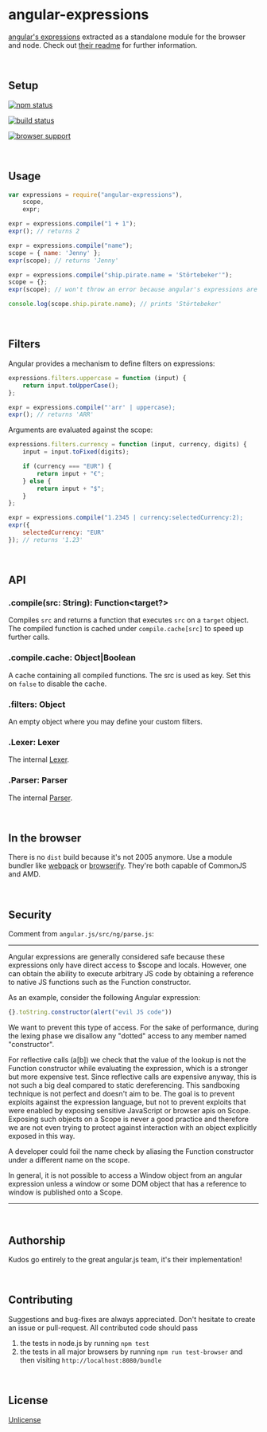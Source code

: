 angular-expressions
===================

[angular's expressions](https://github.com/angular/angular.js/blob/6b049c74ccc9ee19688bb9bbe504c300e61776dc/src/ng/parse.js) extracted as a standalone module for the browser and node. Check out [their readme](http://docs.angularjs.org/guide/expression) for further information.

<br />

Setup
-----

[![npm status](https://nodei.co/npm/angular-expressions.png?downloads=true&stars=true)](https://npmjs.org/package/angular-expressions)

[![build status](https://travis-ci.org/peerigon/angular-expressions.png)](http://travis-ci.org/peerigon/angular-expressions)

[![browser support](https://ci.testling.com/peerigon/angular-expressions.png)
](https://ci.testling.com/peerigon/angular-expressions)

<br />

Usage
-----

```javascript
var expressions = require("angular-expressions"),
    scope,
    expr;

expr = expressions.compile("1 + 1");
expr(); // returns 2

expr = expressions.compile("name");
scope = { name: 'Jenny' };
expr(scope); // returns 'Jenny'

expr = expressions.compile("ship.pirate.name = 'Störtebeker'");
scope = {};
expr(scope); // won't throw an error because angular's expressions are forgiving

console.log(scope.ship.pirate.name); // prints 'Störtebeker'
```

<br />

Filters
-------------

Angular provides a mechanism to define filters on expressions:

```javascript
expressions.filters.uppercase = function (input) {
    return input.toUpperCase();
};

expr = expressions.compile("'arr' | uppercase);
expr(); // returns 'ARR'
```

Arguments are evaluated against the scope:

```javascript
expressions.filters.currency = function (input, currency, digits) {
    input = input.toFixed(digits);

    if (currency === "EUR") {
        return input + "€";
    } else {
        return input + "$";
    }
};

expr = expressions.compile("1.2345 | currency:selectedCurrency:2);
expr({
    selectedCurrency: "EUR"
}); // returns '1.23'
```

<br />

API
---

### .compile(src: String): Function&lt;target?&gt;
Compiles `src` and returns a function that executes `src` on a `target` object. The compiled function is cached under `compile.cache[src]` to speed up further calls.

### .compile.cache: Object|Boolean

A cache containing all compiled functions. The src is used as key. Set this on `false` to disable the cache.

### .filters: Object

An empty object where you may define your custom filters.

### .Lexer: Lexer

The internal [Lexer](https://github.com/angular/angular.js/blob/6b049c74ccc9ee19688bb9bbe504c300e61776dc/src/ng/parse.js#L116).

### .Parser: Parser

The internal [Parser](https://github.com/angular/angular.js/blob/6b049c74ccc9ee19688bb9bbe504c300e61776dc/src/ng/parse.js#L390).


<br />

In the browser
-------------

There is no `dist` build because it's not 2005 anymore. Use a module bundler like [webpack](http://webpack.github.io/) or [browserify](http://browserify.org/). They're both capable of CommonJS and AMD.

<br />

Security
--------

Comment from `angular.js/src/ng/parse.js`:

---

Angular expressions are generally considered safe because these expressions only have direct
access to $scope and locals. However, one can obtain the ability to execute arbitrary JS code by
obtaining a reference to native JS functions such as the Function constructor.

As an example, consider the following Angular expression:

```javascript
{}.toString.constructor(alert("evil JS code"))
```

We want to prevent this type of access. For the sake of performance, during the lexing phase we
disallow any "dotted" access to any member named "constructor".

For reflective calls (a[b]) we check that the value of the lookup is not the Function constructor
while evaluating the expression, which is a stronger but more expensive test. Since reflective
calls are expensive anyway, this is not such a big deal compared to static dereferencing.
This sandboxing technique is not perfect and doesn't aim to be. The goal is to prevent exploits
against the expression language, but not to prevent exploits that were enabled by exposing
sensitive JavaScript or browser apis on Scope. Exposing such objects on a Scope is never a good
practice and therefore we are not even trying to protect against interaction with an object
explicitly exposed in this way.

A developer could foil the name check by aliasing the Function constructor under a different
name on the scope.

In general, it is not possible to access a Window object from an angular expression unless a
window or some DOM object that has a reference to window is published onto a Scope.

---

<br />

Authorship
----------
Kudos go entirely to the great angular.js team, it's their implementation!


<br />

Contributing
------------

Suggestions and bug-fixes are always appreciated. Don't hesitate to create an issue or pull-request. All contributed code should pass

1. the tests in node.js by running `npm test`
2. the tests in all major browsers by running `npm run test-browser` and then visiting `http://localhost:8080/bundle`

<br />

License
-------

[Unlicense](http://unlicense.org/)